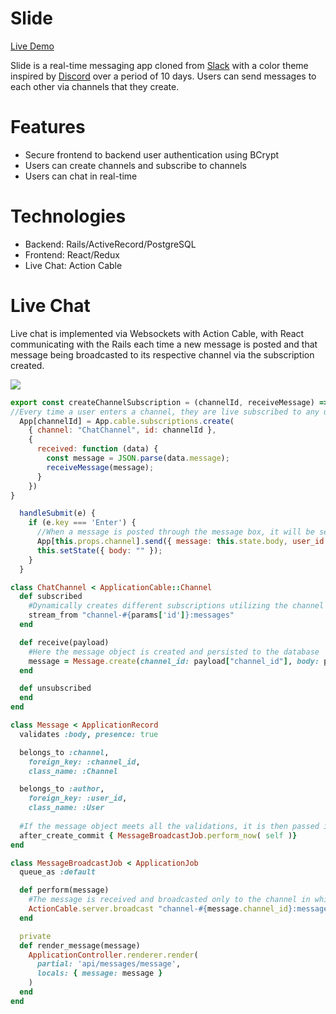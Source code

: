 # Slide
[Live Demo](https://slide-fps.herokuapp.com/#/)

Slide is a real-time messaging app cloned from [Slack](https://slack.com/) with a color theme inspired by [Discord](https://discordapp.com/) over a period of 10 days. Users can send messages to each other via channels that they create. 

# Features
* Secure frontend to backend user authentication using BCrypt
* Users can create channels and subscribe to channels
* Users can chat in real-time

# Technologies
* Backend: Rails/ActiveRecord/PostgreSQL
* Frontend: React/Redux
* Live Chat: Action Cable

# Live Chat

Live chat is implemented via Websockets with Action Cable, with React communicating with the Rails each time a new message is posted and that message being broadcasted to its respective channel via the subscription created. 

![](https://i.imgur.com/bwxmPh1.gif)

```js 
export const createChannelSubscription = (channelId, receiveMessage) => dispatch => {
//Every time a user enters a channel, they are live subscribed to any updates within that channel
  App[channelId] = App.cable.subscriptions.create(
    { channel: "ChatChannel", id: channelId },
    {
      received: function (data) {
        const message = JSON.parse(data.message);
        receiveMessage(message);
      }
    })
}
```

```js
  handleSubmit(e) {
    if (e.key === 'Enter') {
      //When a message is posted through the message box, it will be sent as object to the ChatChannel class defined in Rails via that class's #receive method
      App[this.props.channel].send({ message: this.state.body, user_id: this.props.currentUser.id, channel_id: this.props.channel });
      this.setState({ body: "" });
    }
  }
```

```ruby 
class ChatChannel < ApplicationCable::Channel
  def subscribed
    #Dynamically creates different subscriptions utilizing the channel ID of the message that is passed through params
    stream_from "channel-#{params['id']}:messages"
  end

  def receive(payload)
    #Here the message object is created and persisted to the database
    message = Message.create(channel_id: payload["channel_id"], body: payload["message"], user_id: payload["user_id"])
  end

  def unsubscribed
  end
end
```

```ruby
class Message < ApplicationRecord
  validates :body, presence: true

  belongs_to :channel,
    foreign_key: :channel_id,
    class_name: :Channel

  belongs_to :author,
    foreign_key: :user_id,
    class_name: :User
  
  #If the message object meets all the validations, it is then passed in as an argument to the MessageBroadcastJob class's #perform method.
  after_create_commit { MessageBroadcastJob.perform_now( self )}
end

```

```ruby 
class MessageBroadcastJob < ApplicationJob
  queue_as :default

  def perform(message)
    #The message is received and broadcasted only to the channel in which it was posted
    ActionCable.server.broadcast "channel-#{message.channel_id}:messages", message: render_message(message)
  end

  private
  def render_message(message)
    ApplicationController.renderer.render(
      partial: 'api/messages/message',
      locals: { message: message }
    )
  end
end

```

